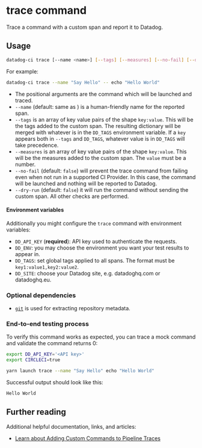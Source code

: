 # trace command

Trace a command with a custom span and report it to Datadog.

## Usage

```bash
datadog-ci trace [--name <name>] [--tags] [--measures] [--no-fail] [--dry-run] -- <command>
```

For example:

```bash
datadog-ci trace --name "Say Hello" -- echo "Hello World"
```

- The positional arguments are the command which will be launched and traced.
- `--name` (default: same as <command>) is a human-friendly name for the reported span.
- `--tags` is an array of key value pairs of the shape `key:value`. This will be the tags added to the custom span.
    The resulting dictionary will be merged with whatever is in the `DD_TAGS` environment variable. If a `key` appears both in `--tags` and `DD_TAGS`, whatever value is in `DD_TAGS` will take precedence.
- `--measures` is an array of key value pairs of the shape `key:value`. This will be the measures added to the custom span.
    The `value` must be a number.
- `--no-fail` (default: `false`) will prevent the trace command from failing even when not run in a supported CI Provider. In this case, the command will be launched and nothing will be reported to Datadog.
- `--dry-run` (default: `false`) it will run the command without sending the custom span. All other checks are performed.

#### Environment variables

Additionally you might configure the `trace` command with environment variables:

- `DD_API_KEY` (**required**): API key used to authenticate the requests.
- `DD_ENV`: you may choose the environment you want your test results to appear in.
- `DD_TAGS`: set global tags applied to all spans. The format must be `key1:value1,key2:value2`.
- `DD_SITE`: choose your Datadog site, e.g. datadoghq.com or datadoghq.eu.

### Optional dependencies

- [`git`](https://git-scm.com/downloads) is used for extracting repository metadata.

### End-to-end testing process

To verify this command works as expected, you can trace a mock command and validate the command returns 0:

```bash
export DD_API_KEY='<API key>'
export CIRCLECI=true

yarn launch trace --name "Say Hello" echo "Hello World"
```

Successful output should look like this:

```bash
Hello World
```

## Further reading

Additional helpful documentation, links, and articles:

- [Learn about Adding Custom Commands to Pipeline Traces][1]

[1]: https://docs.datadoghq.com/continuous_integration/pipelines/custom_commands/

